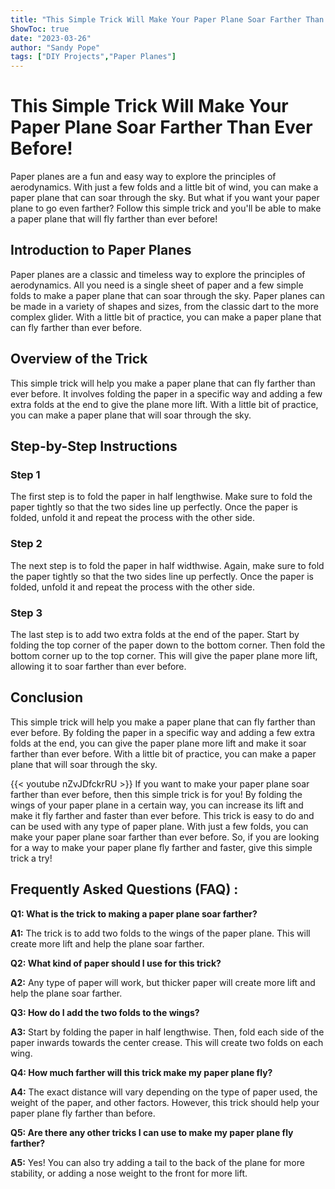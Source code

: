 ```yaml
---
title: "This Simple Trick Will Make Your Paper Plane Soar Farther Than Ever Before!"
ShowToc: true 
date: "2023-03-26"
author: "Sandy Pope" 
tags: ["DIY Projects","Paper Planes"]
---
```

# This Simple Trick Will Make Your Paper Plane Soar Farther Than Ever Before!

Paper planes are a fun and easy way to explore the principles of aerodynamics. With just a few folds and a little bit of wind, you can make a paper plane that can soar through the sky. But what if you want your paper plane to go even farther? Follow this simple trick and you'll be able to make a paper plane that will fly farther than ever before! 

## Introduction to Paper Planes

Paper planes are a classic and timeless way to explore the principles of aerodynamics. All you need is a single sheet of paper and a few simple folds to make a paper plane that can soar through the sky. Paper planes can be made in a variety of shapes and sizes, from the classic dart to the more complex glider. With a little bit of practice, you can make a paper plane that can fly farther than ever before. 

## Overview of the Trick

This simple trick will help you make a paper plane that can fly farther than ever before. It involves folding the paper in a specific way and adding a few extra folds at the end to give the plane more lift. With a little bit of practice, you can make a paper plane that will soar through the sky. 

## Step-by-Step Instructions

### Step 1

The first step is to fold the paper in half lengthwise. Make sure to fold the paper tightly so that the two sides line up perfectly. Once the paper is folded, unfold it and repeat the process with the other side. 

### Step 2

The next step is to fold the paper in half widthwise. Again, make sure to fold the paper tightly so that the two sides line up perfectly. Once the paper is folded, unfold it and repeat the process with the other side. 

### Step 3

The last step is to add two extra folds at the end of the paper. Start by folding the top corner of the paper down to the bottom corner. Then fold the bottom corner up to the top corner. This will give the paper plane more lift, allowing it to soar farther than ever before. 

## Conclusion

This simple trick will help you make a paper plane that can fly farther than ever before. By folding the paper in a specific way and adding a few extra folds at the end, you can give the paper plane more lift and make it soar farther than ever before. With a little bit of practice, you can make a paper plane that will soar through the sky.

{{< youtube nZvJDfckrRU >}} 
If you want to make your paper plane soar farther than ever before, then this simple trick is for you! By folding the wings of your paper plane in a certain way, you can increase its lift and make it fly farther and faster than ever before. This trick is easy to do and can be used with any type of paper plane. With just a few folds, you can make your paper plane soar farther than ever before. So, if you are looking for a way to make your paper plane fly farther and faster, give this simple trick a try!

## Frequently Asked Questions (FAQ) :
**Q1: What is the trick to making a paper plane soar farther?**

**A1:** The trick is to add two folds to the wings of the paper plane. This will create more lift and help the plane soar farther.

**Q2: What kind of paper should I use for this trick?**

**A2:** Any type of paper will work, but thicker paper will create more lift and help the plane soar farther.

**Q3: How do I add the two folds to the wings?**

**A3:** Start by folding the paper in half lengthwise. Then, fold each side of the paper inwards towards the center crease. This will create two folds on each wing.

**Q4: How much farther will this trick make my paper plane fly?**

**A4:** The exact distance will vary depending on the type of paper used, the weight of the paper, and other factors. However, this trick should help your paper plane fly farther than before.

**Q5: Are there any other tricks I can use to make my paper plane fly farther?**

**A5:** Yes! You can also try adding a tail to the back of the plane for more stability, or adding a nose weight to the front for more lift.





